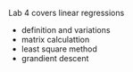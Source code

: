 Lab 4 covers linear regressions
* definition and variations
* matrix calculattion 
* least square method
* grandient descent
